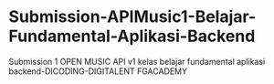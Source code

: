 # Submission-APIMusic1-Belajar-Fundamental-Aplikasi-Backend

Submission 1 OPEN MUSIC API v1 kelas belajar fundamental aplikasi backend-DICODING-DIGITALENT FGACADEMY
